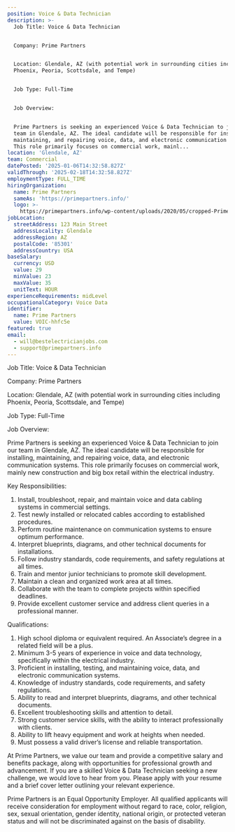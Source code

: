 ```yaml
---
position: Voice & Data Technician
description: >-
  Job Title: Voice & Data Technician


  Company: Prime Partners


  Location: Glendale, AZ (with potential work in surrounding cities including
  Phoenix, Peoria, Scottsdale, and Tempe)


  Job Type: Full-Time


  Job Overview:


  Prime Partners is seeking an experienced Voice & Data Technician to join our
  team in Glendale, AZ. The ideal candidate will be responsible for installing,
  maintaining, and repairing voice, data, and electronic communication systems.
  This role primarily focuses on commercial work, mainl...
location: 'Glendale, AZ'
team: Commercial
datePosted: '2025-01-06T14:32:58.827Z'
validThrough: '2025-02-18T14:32:58.827Z'
employmentType: FULL_TIME
hiringOrganization:
  name: Prime Partners
  sameAs: 'https://primepartners.info/'
  logo: >-
    https://primepartners.info/wp-content/uploads/2020/05/cropped-Prime-Partners-Logo-NO-BG-1-1.png
jobLocation:
  streetAddress: 123 Main Street
  addressLocality: Glendale
  addressRegion: AZ
  postalCode: '85301'
  addressCountry: USA
baseSalary:
  currency: USD
  value: 29
  minValue: 23
  maxValue: 35
  unitText: HOUR
experienceRequirements: midLevel
occupationalCategory: Voice Data
identifier:
  name: Prime Partners
  value: VOIC-hhfc5e
featured: true
email:
  - will@bestelectricianjobs.com
  - support@primepartners.info
---
```




Job Title: Voice & Data Technician

Company: Prime Partners

Location: Glendale, AZ (with potential work in surrounding cities including Phoenix, Peoria, Scottsdale, and Tempe)

Job Type: Full-Time

Job Overview:

Prime Partners is seeking an experienced Voice & Data Technician to join our team in Glendale, AZ. The ideal candidate will be responsible for installing, maintaining, and repairing voice, data, and electronic communication systems. This role primarily focuses on commercial work, mainly new construction and big box retail within the electrical industry.

Key Responsibilities:

1. Install, troubleshoot, repair, and maintain voice and data cabling systems in commercial settings.
2. Test newly installed or relocated cables according to established procedures.
3. Perform routine maintenance on communication systems to ensure optimum performance.
4. Interpret blueprints, diagrams, and other technical documents for installations.
5. Follow industry standards, code requirements, and safety regulations at all times.
6. Train and mentor junior technicians to promote skill development.
7. Maintain a clean and organized work area at all times.
8. Collaborate with the team to complete projects within specified deadlines.
9. Provide excellent customer service and address client queries in a professional manner.

Qualifications:

1. High school diploma or equivalent required. An Associate’s degree in a related field will be a plus.
2. Minimum 3-5 years of experience in voice and data technology, specifically within the electrical industry.
3. Proficient in installing, testing, and maintaining voice, data, and electronic communication systems.
4. Knowledge of industry standards, code requirements, and safety regulations.
5. Ability to read and interpret blueprints, diagrams, and other technical documents.
6. Excellent troubleshooting skills and attention to detail.
7. Strong customer service skills, with the ability to interact professionally with clients.
8. Ability to lift heavy equipment and work at heights when needed.
9. Must possess a valid driver’s license and reliable transportation.

At Prime Partners, we value our team and provide a competitive salary and benefits package, along with opportunities for professional growth and advancement. If you are a skilled Voice & Data Technician seeking a new challenge, we would love to hear from you. Please apply with your resume and a brief cover letter outlining your relevant experience. 

Prime Partners is an Equal Opportunity Employer. All qualified applicants will receive consideration for employment without regard to race, color, religion, sex, sexual orientation, gender identity, national origin, or protected veteran status and will not be discriminated against on the basis of disability.
